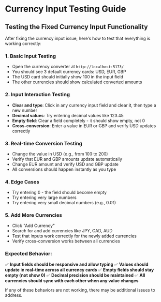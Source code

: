 # Currency Input Testing Guide

## Testing the Fixed Currency Input Functionality

After fixing the currency input issue, here's how to test that everything is working correctly:

### 1. **Basic Input Testing**
- Open the currency converter at `http://localhost:5173/`
- You should see 3 default currency cards: USD, EUR, GBP
- The USD card should initially show 100 in the input field
- The other currencies should show calculated converted amounts

### 2. **Input Interaction Testing**
- **Clear and type**: Click in any currency input field and clear it, then type a new number
- **Decimal values**: Try entering decimal values like 123.45
- **Empty field**: Clear a field completely - it should show empty, not 0
- **Cross-conversion**: Enter a value in EUR or GBP and verify USD updates correctly

### 3. **Real-time Conversion Testing**
- Change the value in USD (e.g., from 100 to 200)
- Verify that EUR and GBP amounts update automatically
- Change EUR amount and verify USD and GBP update
- All conversions should happen instantly as you type

### 4. **Edge Cases**
- Try entering 0 - the field should become empty
- Try entering very large numbers
- Try entering very small decimal numbers (e.g., 0.01)

### 5. **Add More Currencies**
- Click "Add Currency" 
- Search for and add currencies like JPY, CAD, AUD
- Test that inputs work correctly for the newly added currencies
- Verify cross-conversion works between all currencies

### Expected Behavior:
✅ **Input fields should be responsive and allow typing**
✅ **Values should update in real-time across all currency cards**
✅ **Empty fields should stay empty (not show 0)**
✅ **Decimal precision should be maintained**
✅ **All currencies should sync with each other when any value changes**

If any of these behaviors are not working, there may be additional issues to address.
